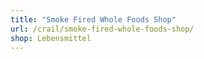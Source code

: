 ```yaml
---
title: "Smoke Fired Whole Foods Shop"
url: /crail/smoke-fired-whole-foods-shop/
shop: Lebensmittel
---
```

